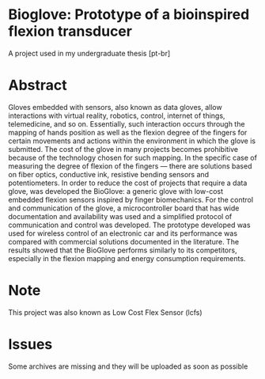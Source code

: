 # Bioglove: Prototype of a bioinspired flexion transducer 
A project used in my undergraduate thesis [pt-br] 

# Abstract
Gloves embedded with sensors, also known as data gloves, allow interactions with virtual reality, robotics, control, internet of things, telemedicine, and so on. Essentially, such interaction occurs through the mapping of hands position as well as the flexion degree of the fingers for certain movements and actions within the environment in which the glove is submitted. The cost of the glove in many projects becomes prohibitive because of the technology chosen for such mapping. In the specific case of measuring the degree of flexion of the fingers — there are solutions based on fiber optics, conductive ink, resistive bending sensors and potentiometers. In order to reduce the cost of projects that require a data glove, was developed the BioGlove: a generic glove with low-cost embedded flexion sensors inspired by finger biomechanics. For the control and communication of the glove, a microcontroller board that has wide documentation and availability was used and a simplified protocol of communication and control was developed. The prototype developed was used for wireless control of an electronic car and its performance was compared with commercial solutions documented in the literature. The results showed that the BioGlove performs similarly to its competitors, especially in the flexion mapping and energy consumption requirements.

# Note
This project was also known as Low Cost Flex Sensor (lcfs)

# Issues
Some archives are missing and they will be uploaded as soon as possible
